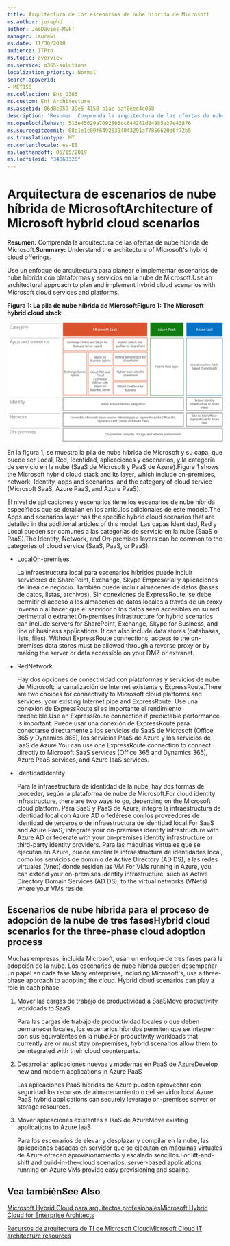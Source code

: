 ```yaml
---
title: Arquitectura de los escenarios de nube híbrida de Microsoft
ms.author: josephd
author: JoeDavies-MSFT
manager: laurawi
ms.date: 11/30/2018
audience: ITPro
ms.topic: overview
ms.service: o365-solutions
localization_priority: Normal
search.appverid:
- MET150
ms.collection: Ent_O365
ms.custom: Ent_Architecture
ms.assetid: 06d8c959-39e5-4150-b1ae-aaf0eee4c058
description: 'Resumen: Comprenda la arquitectura de las ofertas de nube híbrida de Microsoft.'
ms.openlocfilehash: 513e45629a7092803cc644241d84985a37e43876
ms.sourcegitcommit: 08e1e1c09f64926394043291a77856620d6f72b5
ms.translationtype: MT
ms.contentlocale: es-ES
ms.lasthandoff: 05/15/2019
ms.locfileid: "34068326"
---
```

# <a name="architecture-of-microsoft-hybrid-cloud-scenarios"></a><span data-ttu-id="a18aa-103">Arquitectura de escenarios de nube híbrida de Microsoft</span><span class="sxs-lookup"><span data-stu-id="a18aa-103">Architecture of Microsoft hybrid cloud scenarios</span></span>

 <span data-ttu-id="a18aa-104">**Resumen:** Comprenda la arquitectura de las ofertas de nube híbrida de Microsoft.</span><span class="sxs-lookup"><span data-stu-id="a18aa-104">**Summary:** Understand the architecture of Microsoft's hybrid cloud offerings.</span></span>
  
<span data-ttu-id="a18aa-105">Use un enfoque de arquitectura para planear e implementar escenarios de nube híbrida con plataformas y servicios en la nube de Microsoft.</span><span class="sxs-lookup"><span data-stu-id="a18aa-105">Use an architectural approach to plan and implement hybrid cloud scenarios with Microsoft cloud services and platforms.</span></span>
  
<span data-ttu-id="a18aa-106">**Figura 1: La pila de nube híbrida de Microsoft**</span><span class="sxs-lookup"><span data-stu-id="a18aa-106">**Figure 1: The Microsoft hybrid cloud stack**</span></span>

![La pila de nube híbrida de Microsoft](media/Hybrid-Poster/Hybrid-Cloud-Stack.png)
  
<span data-ttu-id="a18aa-108">En la figura 1, se muestra la pila de nube híbrida de Microsoft y su capa, que puede ser Local, Red, Identidad, aplicaciones y escenarios, y la categoría de servicio en la nube (SaaS de Microsoft y PaaS de Azure).</span><span class="sxs-lookup"><span data-stu-id="a18aa-108">Figure 1 shows the Microsoft hybrid cloud stack and its layer, which include on-premises, network, Identity, apps and scenarios, and the category of cloud service (Microsoft SaaS, Azure PaaS, and Azure PaaS).</span></span>
  
<span data-ttu-id="a18aa-109">El nivel de aplicaciones y escenarios tiene los escenarios de nube híbrida específicos que se detallan en los artículos adicionales de este modelo.</span><span class="sxs-lookup"><span data-stu-id="a18aa-109">The Apps and scenarios layer has the specific hybrid cloud scenarios that are detailed in the additional articles of this model.</span></span> <span data-ttu-id="a18aa-110">Las capas Identidad, Red y Local pueden ser comunes a las categorías de servicio en la nube (SaaS o PaaS).</span><span class="sxs-lookup"><span data-stu-id="a18aa-110">The Identity, Network, and On-premises layers can be common to the categories of cloud service (SaaS, PaaS, or PaaS).</span></span>
  
- <span data-ttu-id="a18aa-111">Local</span><span class="sxs-lookup"><span data-stu-id="a18aa-111">On-premises</span></span>
    
    <span data-ttu-id="a18aa-p102">La infraestructura local para escenarios híbridos puede incluir servidores de SharePoint, Exchange, Skype Empresarial y aplicaciones de línea de negocio. También puede incluir almacenes de datos (bases de datos, listas, archivos). Sin conexiones de ExpressRoute, se debe permitir el acceso a los almacenes de datos locales a través de un proxy inverso o al hacer que el servidor o los datos sean accesibles en su red perimetral o extranet.</span><span class="sxs-lookup"><span data-stu-id="a18aa-p102">On-premises infrastructure for hybrid scenarios can include servers for SharePoint, Exchange, Skype for Business, and line of business applications. It can also include data stores (databases, lists, files). Without ExpressRoute connections, access to the on-premises data stores must be allowed through a reverse proxy or by making the server or data accessible on your DMZ or extranet.</span></span>
    
- <span data-ttu-id="a18aa-115">Red</span><span class="sxs-lookup"><span data-stu-id="a18aa-115">Network</span></span>
    
    <span data-ttu-id="a18aa-116">Hay dos opciones de conectividad con plataformas y servicios de nube de Microsoft: la canalización de Internet existente y ExpressRoute.</span><span class="sxs-lookup"><span data-stu-id="a18aa-116">There are two choices for connectivity to Microsoft cloud platforms and services: your existing Internet pipe and ExpressRoute.</span></span> <span data-ttu-id="a18aa-117">Use una conexión de ExpressRoute si es importante el rendimiento predecible.</span><span class="sxs-lookup"><span data-stu-id="a18aa-117">Use an ExpressRoute connection if predictable performance is important.</span></span> <span data-ttu-id="a18aa-118">Puede usar una conexión de ExpressRoute para conectarse directamente a los servicios de SaaS de Microsoft (Office 365 y Dynamics 365), los servicios PaaS de Azure y los servicios de IaaS de Azure.</span><span class="sxs-lookup"><span data-stu-id="a18aa-118">You can use one ExpressRoute connection to connect directly to Microsoft SaaS services (Office 365 and Dynamics 365), Azure PaaS services, and Azure IaaS services.</span></span>
    
- <span data-ttu-id="a18aa-119">Identidad</span><span class="sxs-lookup"><span data-stu-id="a18aa-119">Identity</span></span>
    
    <span data-ttu-id="a18aa-120">Para la infraestructura de identidad de la nube, hay dos formas de proceder, según la plataforma de nube de Microsoft.</span><span class="sxs-lookup"><span data-stu-id="a18aa-120">For cloud identity infrastructure, there are two ways to go, depending on the Microsoft cloud platform.</span></span> <span data-ttu-id="a18aa-121">Para SaaS y PaaS de Azure, integre la infraestructura de identidad local con Azure AD o fedérese con los proveedores de identidad de terceros o de infraestructura de identidad local.</span><span class="sxs-lookup"><span data-stu-id="a18aa-121">For SaaS and Azure PaaS, integrate your on-premises identity infrastructure with Azure AD or federate with your on-premises identity infrastructure or third-party identity providers.</span></span> <span data-ttu-id="a18aa-122">Para las máquinas virtuales que se ejecutan en Azure, puede ampliar la infraestructura de identidades local, como los servicios de dominio de Active Directory (AD DS), a las redes virtuales (Vnet) donde residen las VM.</span><span class="sxs-lookup"><span data-stu-id="a18aa-122">For VMs running in Azure, you can extend your on-premises identity infrastructure, such as Active Directory Domain Services (AD DS), to the virtual networks (VNets) where your VMs reside.</span></span>
    
## <a name="hybrid-cloud-scenarios-for-the-three-phase-cloud-adoption-process"></a><span data-ttu-id="a18aa-123">Escenarios de nube híbrida para el proceso de adopción de la nube de tres fases</span><span class="sxs-lookup"><span data-stu-id="a18aa-123">Hybrid cloud scenarios for the three-phase cloud adoption process</span></span>

<span data-ttu-id="a18aa-p105">Muchas empresas, incluida Microsoft, usan un enfoque de tres fases para la adopción de la nube. Los escenarios de nube híbrida pueden desempeñar un papel en cada fase.</span><span class="sxs-lookup"><span data-stu-id="a18aa-p105">Many enterprises, including Microsoft's, use a three-phase approach to adopting the cloud. Hybrid cloud scenarios can play a role in each phase.</span></span>
  
1. <span data-ttu-id="a18aa-126">Mover las cargas de trabajo de productividad a SaaS</span><span class="sxs-lookup"><span data-stu-id="a18aa-126">Move productivity workloads to SaaS</span></span>
    
    <span data-ttu-id="a18aa-127">Para las cargas de trabajo de productividad locales o que deben permanecer locales, los escenarios híbridos permiten que se integren con sus equivalentes en la nube.</span><span class="sxs-lookup"><span data-stu-id="a18aa-127">For productivity workloads that currently are or must stay on-premises, hybrid scenarios allow them to be integrated with their cloud counterparts.</span></span>
    
2. <span data-ttu-id="a18aa-128">Desarrollar aplicaciones nuevas y modernas en PaaS de Azure</span><span class="sxs-lookup"><span data-stu-id="a18aa-128">Develop new and modern applications in Azure PaaS</span></span>
    
    <span data-ttu-id="a18aa-129">Las aplicaciones PaaS híbridas de Azure pueden aprovechar con seguridad los recursos de almacenamiento o del servidor local.</span><span class="sxs-lookup"><span data-stu-id="a18aa-129">Azure PaaS hybrid applications can securely leverage on-premises server or storage resources.</span></span>
    
3. <span data-ttu-id="a18aa-130">Mover aplicaciones existentes a IaaS de Azure</span><span class="sxs-lookup"><span data-stu-id="a18aa-130">Move existing applications to Azure IaaS</span></span>
    
    <span data-ttu-id="a18aa-131">Para los escenarios de elevar y desplazar y compilar en la nube, las aplicaciones basadas en servidor que se ejecutan en máquinas virtuales de Azure ofrecen aprovisionamiento y escalado sencillos.</span><span class="sxs-lookup"><span data-stu-id="a18aa-131">For lift-and-shift and build-in-the-cloud scenarios, server-based applications running on Azure VMs provide easy provisioning and scaling.</span></span>
    
## <a name="see-also"></a><span data-ttu-id="a18aa-132">Vea también</span><span class="sxs-lookup"><span data-stu-id="a18aa-132">See Also</span></span>

[<span data-ttu-id="a18aa-133">Microsoft Hybrid Cloud para arquitectos profesionales</span><span class="sxs-lookup"><span data-stu-id="a18aa-133">Microsoft Hybrid Cloud for Enterprise Architects</span></span>](microsoft-hybrid-cloud-for-enterprise-architects.md)
  
[<span data-ttu-id="a18aa-134">Recursos de arquitectura de TI de Microsoft Cloud</span><span class="sxs-lookup"><span data-stu-id="a18aa-134">Microsoft Cloud IT architecture resources</span></span>](microsoft-cloud-it-architecture-resources.md)

